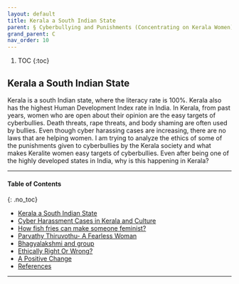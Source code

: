 ```yaml
---
layout: default
title: Kerala a South Indian State
parent: § Cyberbullying and Punishments (Concentrating on Kerala Women)  
grand_parent: C
nav_order: 10 
---
```

<style>
.dont-break-out {
  /* These are technically the same, but use both */
  overflow-wrap: break-word;
  word-wrap: break-word;

     -ms-word-break: break-all;
  /* This is the dangerous one in WebKit, as it breaks things wherever */
  word-break: break-all;
  /* Instead use this non-standard one: */
  word-break: break-word;
}

.youtube-container {
    position: relative;
    width: 100%;
    height: 0;
    padding-bottom: 56.25%;
}
.youtube-video {
    position: absolute;
    top: 0;
    left: 0;
    width: 100%;
    height: 100%;
}

</style>

<div class="dont-break-out" markdown="1">

1. TOC
{:toc}

## Kerala a South Indian State
Kerala is a south Indian state, where the literacy rate is 100%. Kerala also has the highest Human Development Index rate in India. In Kerala, from past years, women who are open about their opinion are the easy targets of cyberbullies. Death threats, rape threats, and body shaming are often used by bullies. Even though cyber harassing cases are increasing, there are no laws that are helping women. I am trying to analyze the ethics of some of the punishments given to cyberbullies by the Kerala society and what makes Keralite women easy targets of cyberbullies. Even after being one of the highly developed states in India, why is this happening in Kerala? 

***

#### Table of Contents
{: .no_toc}

<ul><li> <a href="/docs/C/Cyberbullying-and-Punishments-Concentrating-on-Kerala-Women-1/">Kerala a South Indian State</a></li><li> <a href="/docs/C/Cyberbullying-and-Punishments-Concentrating-on-Kerala-Women-2/">Cyber Harassment Cases in Kerala and Culture</a></li><li> <a href="/docs/C/Cyberbullying-and-Punishments-Concentrating-on-Kerala-Women-3/">How fish fries can make someone feminist?</a></li><li> <a href="/docs/C/Cyberbullying-and-Punishments-Concentrating-on-Kerala-Women-4/">Parvathy Thiruvothu- A Fearless Woman</a></li><li> <a href="/docs/C/Cyberbullying-and-Punishments-Concentrating-on-Kerala-Women-5/">Bhagyalakshmi and group</a></li><li> <a href="/docs/C/Cyberbullying-and-Punishments-Concentrating-on-Kerala-Women-6/">Ethically Right Or Wrong?</a></li><li> <a href="/docs/C/Cyberbullying-and-Punishments-Concentrating-on-Kerala-Women-7/">A Positive Change</a></li><li> <a href="/docs/C/Cyberbullying-and-Punishments-Concentrating-on-Kerala-Women-8/">References</a></li></ul>

***

</div>
